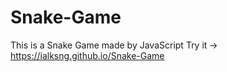# Snake-Game
This is a Snake Game made by JavaScript 
Try it -> https://ialksng.github.io/Snake-Game
